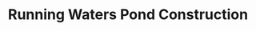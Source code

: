 ---
title: "Running Waters Pond Construction"
address: "20, Rathcunningham Rd, Killyleagh, Downpatrick, Co. Down BT30 9PE"
tel: "028 4482 1532"
county: "Down"
category: "Zoos And Aquariums"
type: "Content"
lat: "54.422553"
lng: "-5.6467"
---